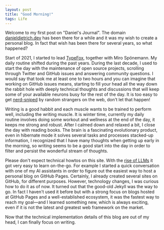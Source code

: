 ```yaml
---
layout: post
title: "Good Morning!"
tags: Life
---
```


Welcome to my first post on "Daniel's Journal". The domain [danieldietrich.dev][danieldietrich.dev] has been there for a while and it was my wish to create a personal blog. In fact that wish has been there for several years, so what happened?

Start of 2021, I started to lead [TypeFox][typefox.io], together with Miro Sp&ouml;nemann. My daily routine shifted during the past years. During the last decade, I used to start the day with the maintenance of open source projects, scrolling through Twitter and GitHub issues and answering community questions. I would say that took me at least one to two hours and you can imagine that working on GitHub issues means, starting to fill your head all the way down the rabbit hole with deeply technical thoughts and discussions that will keep some of your available neurons busy for the rest of the day. It is too easy to get [nerd-sniped][xkcd-nerd-sniping] by random strangers on the web, don't let that happen!

Writing is a good habbit and each muscle wants to be trained to perform well, including the writing muscle. It is winter time, currently my daily routine involves doing some workout and wellness at the end of the day, it keeps me strong and robust. After I calmed down and relaxed a bit, I close the day with reading books. The brain is a fascinating evolutionary product, even in hibernate mode it solves several tasks and processes stacked-up information, I recognized that I have many thoughts when getting up early in the morning, so writing seems to be a good start into the day in order to filter and persist the wonderful stream of thoughts.

Please don't expect technical howtos on this site. With the [rise of LLMs][the-rise-of-llms] it got very easy to learn on-the-go. For example I started a quick conversation with one of my AI assistants in order to figure out the easiest way to host a personal blog on GitHub Pages. Certainly, I already created several sites on GitHub, for different purposes. However, technology changes, I was curious how to do it as of now. It turned out that the good-old Jekyll was the way to go. In fact I haven't used it before but with a strong focus on blogs hosted at GitHub Pages and a well-established ecosystem, it was the fastest way to reach my goal&mdash;and I learned something new, which is always exciting, even if it is not the latest and greatest web framework on the market.

Now that the technical implementation details of this blog are out of my head, I can finally focus on writing.

[danieldietrich.dev]: https://danieldietrich.dev
[the-rise-of-llms]: https://www.forbes.com/sites/forbestechcouncil/2023/03/20/beyond-chatbots-the-rise-of-large-language-models/
[typefox.io]: https://typefox.io
[xkcd-nerd-sniping]: https://xkcd.com/356/
